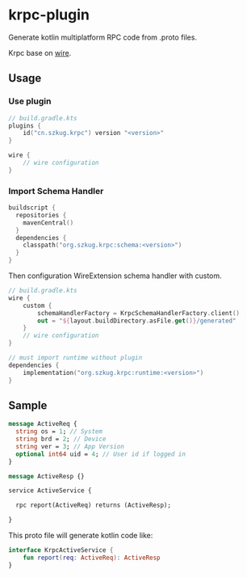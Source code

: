 # krpc-plugin

Generate kotlin multiplatform RPC code from .proto files.

Krpc base on [wire](https://github.com/square/wire).

## Usage

### Use plugin

```Kotlin
// build.gradle.kts
plugins {
    id("cn.szkug.krpc") version "<version>"
}

wire {
    // wire configuration
}
```

### Import Schema Handler

```Kotlin
buildscript {
  repositories {
    mavenCentral()
  }
  dependencies {
    classpath("org.szkug.krpc:schema:<version>")
  }
}
```

Then configuration WireExtension schema handler with custom.

```Kotlin
// build.gradle.kts
wire {
    custom {
        schemaHandlerFactory = KrpcSchemaHandlerFactory.client()
        out = "${layout.buildDirectory.asFile.get()}/generated"
    }
    // wire configuration
}

// must import runtime without plugin
dependencies {
    implementation("org.szkug.krpc:runtime:<version>")
}
```

## Sample

```proto
message ActiveReq {
  string os = 1; // System
  string brd = 2; // Device
  string ver = 3; // App Version
  optional int64 uid = 4; // User id if logged in
}

message ActiveResp {}

service ActiveService {

  rpc report(ActiveReq) returns (ActiveResp);

}
```

This proto file will generate kotlin code like:

```Kotlin
interface KrpcActiveService {
    fun report(req: ActiveReq): ActiveResp
}
```
